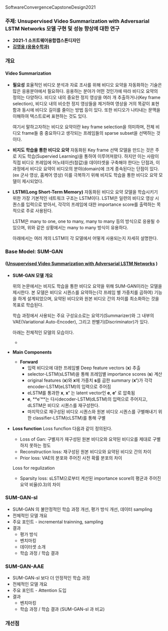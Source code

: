 SoftwareConvergenceCapstoneDesign2021

### 주제: Unsupervised Video Summarization with Adversarial LSTM Networks 모델 구현 및 성능 향상에 대한 연구

* **2021-1 소프트웨어융합캡스톤디자인** 
* **[김영웅 (응용수학과)](https://khero97.tistory.com/)**



### 개요

#### **Video Summarization**

- **필요성**
  효율적인 비디오 분석과 자료 조사를 위해 비디오 요약을 자동화하는 기술은 많은 응용분야에서 필요하다. 응용하는 분야가 어떤 것인가에 따라 비디오 요약의 정의는 다양하다. 비디오 내의 중요한 정지 영상을 여러 개 추출하거나(Key frame selection), 비디오 내의 비슷한 정지 영상들을 제거하여 영상을 거의 똑같이 표현함과 동시에 비디오 길이를 줄이는 방법 등이 있다. 또한 비디오가 나타내는 문맥을 이해하여 텍스트로써 표현하는 것도 있다.

  여기서 말하고자하는 비디오 요약이란 key frame selection을 의미하며, 전체 비디오 frame들 중 중요하다고 생각되는 프레임들의 sparse subset을 선택하는 것이다.

- **비지도 학습을 통한 비디오 요약**
  자동화된 Key frame 선택 모델을 만드는 것은 주로 지도 학습(Supervied Learning)을 통하여 이루어져왔다. 하지만 이는 사람이 직접 비디오 프레임에 어노테이션(참값)을 데이터셋을 구축해야 한다는 단점과, 이 과정에서 비디오 요약이 비디오의 분야(domain)에 크게 종속된다는 단점이 있다.(ex 군사 영상, 홈케어 영상) 이를 극복하기 위해 비지도 학습을 통한 비디오 요약 모델이 제시되었다. 

- **LSTM(Long Short-Term Memory)**
  자동화된 비디오 요약 모델을 학습시키기 위한 가장 기본적인 네트워크 구조는 LSTM이다. LSTM은 일련의 비디오 영상 시퀀스를 입력으로 받아서, 각각의 프레임에 대한 importance score를 출력하는 목적으로 주로 사용된다.

  LSTM은 many to one, one to many, many to many 등의 방식으로 응용될 수 있으며, 위와 같은 상황에서는 many to many 방식이 유용하다.

  아래에서는 여러 개의 LSTM이 각 모델에서 어떻게 사용되는지 자세히 설명한다.

  

### Base Model: SUM-GAN

#### ([Unsupervised Video Summarization with Adversarial LSTM Networks](https://openaccess.thecvf.com/content_cvpr_2017/papers/Mahasseni_Unsupervised_Video_Summarization_CVPR_2017_paper.pdf/) )

- **SUM-GAN 모델 개요**

  위의 논문에서는 비지도 학습을 통한 비디오 요약을 위해 SUM-GAN이라는 모델을 제시한다. 본 모델은 비디오 시퀀스를 요약하는(각 프레임 별 가중치를 곱하여) 기능을 하게 설계되었으며, 요약된 비디오와 원본 비디오 간의 차이를 최소화하는 것을 목표로 학습된다.

  학습 과정에서 사용되는 주요 구성요소로는 요약기(Summarizer)와 그 내부의 VAE(Variational Auto-Encoder), 그리고 판별기(Discriminator)가 있다.

  아래는 전체적인 모델의 모습이다.

  -

- **Main Components**

  - **Forward**
    - 입력 비디오에 대한 프레임별 Deep feature vectors (**x**) 추출
    - selector-LSTM(sLSTM)을 통해 프레임별 importance scores (**s**) 계산
    - original features (**x**)와 **x**에 가중치 **s**를 곱한 summary (**x'**)가 각각 encoder-LSTM(eLSTM)의 입력으로 주어짐
    - eLSTM를 통과한 **x**, **x'** 는 latent vector인 **e**, **e'** 로 압축됨
    - **e**, **e'**는 다시decoder-LSTM(dLSTM)의 입력으로 주어지고,  dLSTM은 비디오 시퀀스를 재구성한다.
    - 마지막으로 재구성된 비디오 시퀀스와 원본 비디오 시퀀스를 구별해내기 위한 classifier-LSTM(cLSTM)를 통해 구별

  

- **Loss function** 
  Loss funcfion 다음과 같이 정의된다.

  - Loss of Gan: 구별자가 재구성된 원본 비디오와 요약된 비디오를 제대로 구별하지 못하는 정도
  - Reconstruction loss: 재구성된 원본 비디오와 요약된 비디오 간의 차이
  - Prior loss: VAE의 분포와 주어진 사전 확률 분포의 차이

  Loss for regulization

  - Sparsity loss: sLSTM으로부터 계산된 importance score의 평균과 주어진 요약 비율(0.3)의 차이

  





### SUM-GAN-sl

- SUM-GAN 의 불안정적인 학습 과정 개선, 평가 방식 개선, 데이터 sampling
- 전체적인 모델 개요
- 주요 포인트 - incremental trainning, sampling
- 결과
  - 평가 방식
  - 벤치마킹
  - 데이터셋 소개
  - 학습 과정 / 학습 결과



### SUM-GAN-AAE

- SUM-GAN-sl 보다 더 안정적인 학습 과정
- 전체적인 모델 개요
- 주요 포인트 - Attention 도입
- 결과
  - 벤치마킹
  - 학습 과정 / 학습 결과 (SUM-GAN-sl 과 비교)



### 개선점

